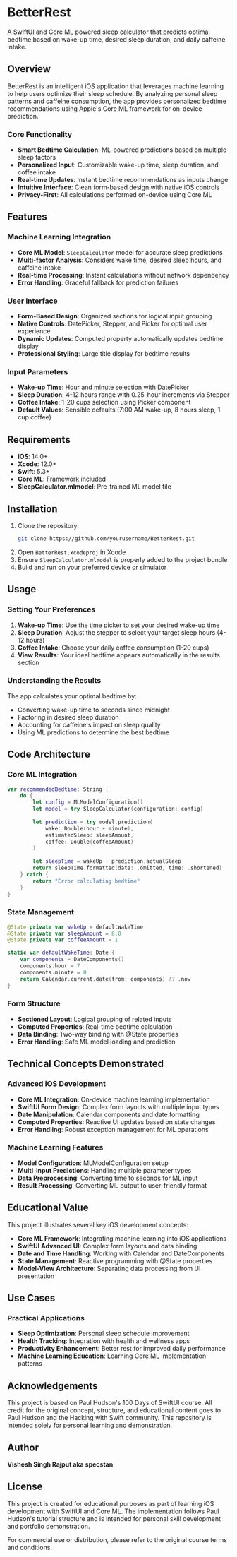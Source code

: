 # BetterRest

A SwiftUI and Core ML powered sleep calculator that predicts optimal bedtime based on wake-up time, desired sleep duration, and daily caffeine intake.

## Overview

BetterRest is an intelligent iOS application that leverages machine learning to help users optimize their sleep schedule. By analyzing personal sleep patterns and caffeine consumption, the app provides personalized bedtime recommendations using Apple's Core ML framework for on-device prediction.

### Core Functionality
- **Smart Bedtime Calculation**: ML-powered predictions based on multiple sleep factors
- **Personalized Input**: Customizable wake-up time, sleep duration, and coffee intake
- **Real-time Updates**: Instant bedtime recommendations as inputs change
- **Intuitive Interface**: Clean form-based design with native iOS controls
- **Privacy-First**: All calculations performed on-device using Core ML

## Features

### Machine Learning Integration
- **Core ML Model**: `SleepCalculator` model for accurate sleep predictions
- **Multi-factor Analysis**: Considers wake time, desired sleep hours, and caffeine intake
- **Real-time Processing**: Instant calculations without network dependency
- **Error Handling**: Graceful fallback for prediction failures

### User Interface
- **Form-Based Design**: Organized sections for logical input grouping
- **Native Controls**: DatePicker, Stepper, and Picker for optimal user experience
- **Dynamic Updates**: Computed property automatically updates bedtime display
- **Professional Styling**: Large title display for bedtime results

### Input Parameters
- **Wake-up Time**: Hour and minute selection with DatePicker
- **Sleep Duration**: 4-12 hours range with 0.25-hour increments via Stepper
- **Coffee Intake**: 1-20 cups selection using Picker component
- **Default Values**: Sensible defaults (7:00 AM wake-up, 8 hours sleep, 1 cup coffee)

## Requirements

- **iOS**: 14.0+
- **Xcode**: 12.0+
- **Swift**: 5.3+
- **Core ML**: Framework included
- **SleepCalculator.mlmodel**: Pre-trained ML model file

## Installation

1. Clone the repository:
   ```bash
   git clone https://github.com/yourusername/BetterRest.git
   ```
2. Open `BetterRest.xcodeproj` in Xcode
3. Ensure `SleepCalculator.mlmodel` is properly added to the project bundle
4. Build and run on your preferred device or simulator

## Usage

### Setting Your Preferences
1. **Wake-up Time**: Use the time picker to set your desired wake-up time
2. **Sleep Duration**: Adjust the stepper to select your target sleep hours (4-12 hours)
3. **Coffee Intake**: Choose your daily coffee consumption (1-20 cups)
4. **View Results**: Your ideal bedtime appears automatically in the results section

### Understanding the Results
The app calculates your optimal bedtime by:
- Converting wake-up time to seconds since midnight
- Factoring in desired sleep duration
- Accounting for caffeine's impact on sleep quality
- Using ML predictions to determine the best bedtime

## Code Architecture

### Core ML Integration
```swift
var recommendedBedtime: String {
    do {
        let config = MLModelConfiguration()
        let model = try SleepCalculator(configuration: config)
        
        let prediction = try model.prediction(
            wake: Double(hour + minute), 
            estimatedSleep: sleepAmount, 
            coffee: Double(coffeeAmount)
        )
        
        let sleepTime = wakeUp - prediction.actualSleep
        return sleepTime.formatted(date: .omitted, time: .shortened)
    } catch {
        return "Error calculating bedtime"
    }
}
```

### State Management
```swift
@State private var wakeUp = defaultWakeTime
@State private var sleepAmount = 8.0
@State private var coffeeAmount = 1

static var defaultWakeTime: Date {
    var components = DateComponents()
    components.hour = 7
    components.minute = 0
    return Calendar.current.date(from: components) ?? .now
}
```

### Form Structure
- **Sectioned Layout**: Logical grouping of related inputs
- **Computed Properties**: Real-time bedtime calculation
- **Data Binding**: Two-way binding with @State properties
- **Error Handling**: Safe ML model loading and prediction

## Technical Concepts Demonstrated

### Advanced iOS Development
- **Core ML Integration**: On-device machine learning implementation
- **SwiftUI Form Design**: Complex form layouts with multiple input types
- **Date Manipulation**: Calendar components and date formatting
- **Computed Properties**: Reactive UI updates based on state changes
- **Error Handling**: Robust exception management for ML operations

### Machine Learning Features
- **Model Configuration**: MLModelConfiguration setup
- **Multi-input Predictions**: Handling multiple parameter types
- **Data Preprocessing**: Converting time to seconds for ML input
- **Result Processing**: Converting ML output to user-friendly format

## Educational Value

This project illustrates several key iOS development concepts:
- **Core ML Framework**: Integrating machine learning into iOS applications
- **SwiftUI Advanced UI**: Complex form layouts and data binding
- **Date and Time Handling**: Working with Calendar and DateComponents
- **State Management**: Reactive programming with @State properties
- **Model-View Architecture**: Separating data processing from UI presentation

## Use Cases

### Practical Applications
- **Sleep Optimization**: Personal sleep schedule improvement
- **Health Tracking**: Integration with health and wellness apps
- **Productivity Enhancement**: Better rest for improved daily performance
- **Machine Learning Education**: Learning Core ML implementation patterns

## Acknowledgements

This project is based on Paul Hudson's 100 Days of SwiftUI course. All credit for the original concept, structure, and educational content goes to Paul Hudson and the Hacking with Swift community. This repository is intended solely for personal learning and demonstration.

## Author

**Vishesh Singh Rajput aka specstan**

## License

This project is created for educational purposes as part of learning iOS development with SwiftUI and Core ML. The implementation follows Paul Hudson's tutorial structure and is intended for personal skill development and portfolio demonstration.

For commercial use or distribution, please refer to the original course terms and conditions.
